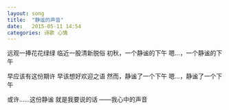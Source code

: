 ```yaml
---
layout: song
title:  "静谧的声音"
date:   2015-05-11 14:54
categories: 诗歌 心情
---
```


远观一捧花花绿绿
临近一股清新脱俗
初秋，一个静谧的下午
嗯…，一个静谧的下午

早应该有这份期许
早该想好欢迎之语
然而，静谧了一个下午
嗯…，静谧了一个下午

或许……这份静谧
就是我要说的话
——我心中的声音
